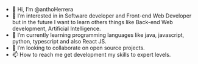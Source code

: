- 👋 Hi, I’m @anthoHerrera
- 👀 I’m interested in in Software developer and Front-end Web Developer but in the future I want to learn others things like Back-end Web development, Artificial Intelligence.
- 🌱 I’m currently learning programming languages like java, javascript, python, typescript and also React JS.
- 💞️ I’m looking to collaborate on open source projects.
- 📫 How to reach me get development my skills to expert levels.

<!---
anthoHerrera/anthoHerrera is a ✨ special ✨ repository because its `README.md` (this file) appears on your GitHub profile.
You can click the Preview link to take a look at your changes.
--->
